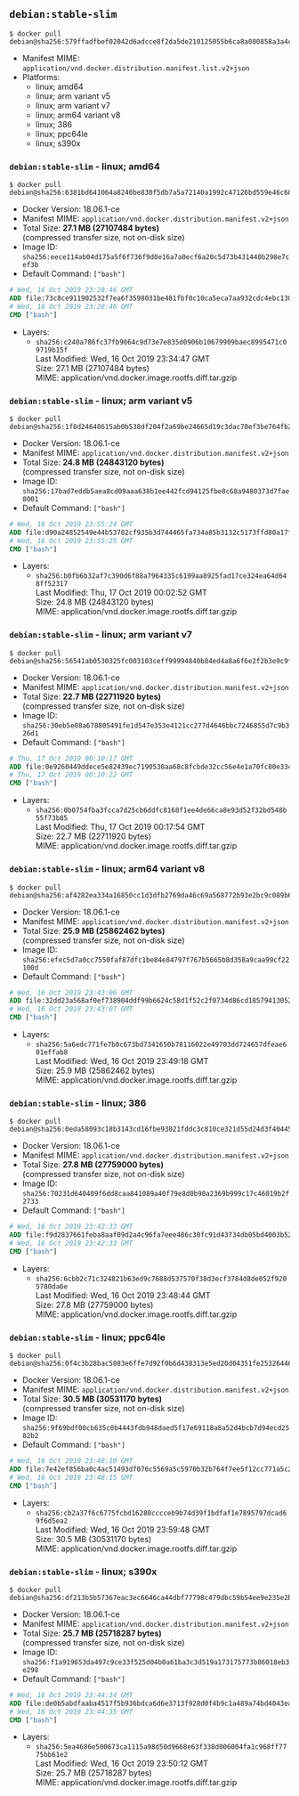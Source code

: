 ## `debian:stable-slim`

```console
$ docker pull debian@sha256:579ffadfbef02042d6adcce8f2da5de210125055b6ca8a080858a3a4c99a1d65
```

-	Manifest MIME: `application/vnd.docker.distribution.manifest.list.v2+json`
-	Platforms:
	-	linux; amd64
	-	linux; arm variant v5
	-	linux; arm variant v7
	-	linux; arm64 variant v8
	-	linux; 386
	-	linux; ppc64le
	-	linux; s390x

### `debian:stable-slim` - linux; amd64

```console
$ docker pull debian@sha256:6381bd641064a8240be830f5db7a5a72140a1992c47126bd559e46c6890514db
```

-	Docker Version: 18.06.1-ce
-	Manifest MIME: `application/vnd.docker.distribution.manifest.v2+json`
-	Total Size: **27.1 MB (27107484 bytes)**  
	(compressed transfer size, not on-disk size)
-	Image ID: `sha256:eece114ab04d175a5f6f736f9d0e16a7a0ecf6a20c5d73b431440b298e7cef3b`
-	Default Command: `["bash"]`

```dockerfile
# Wed, 16 Oct 2019 23:28:46 GMT
ADD file:73c8ce911902532f7ea6f3598031be481fbf0c10ca5eca7aa932cdc4ebc1300d in / 
# Wed, 16 Oct 2019 23:28:46 GMT
CMD ["bash"]
```

-	Layers:
	-	`sha256:c240a786fc37fb9064c9d73e7e835d0906b10679909baec8995471c09719b15f`  
		Last Modified: Wed, 16 Oct 2019 23:34:47 GMT  
		Size: 27.1 MB (27107484 bytes)  
		MIME: application/vnd.docker.image.rootfs.diff.tar.gzip

### `debian:stable-slim` - linux; arm variant v5

```console
$ docker pull debian@sha256:1f8d24648615ab0b538df204f2a69be24665d19c3dac70ef3be764fb2723de97
```

-	Docker Version: 18.06.1-ce
-	Manifest MIME: `application/vnd.docker.distribution.manifest.v2+json`
-	Total Size: **24.8 MB (24843120 bytes)**  
	(compressed transfer size, not on-disk size)
-	Image ID: `sha256:17bad7eddb5aea8cd09aaa638b1ee442fcd94125fbe8c68a9480373d7fae8001`
-	Default Command: `["bash"]`

```dockerfile
# Wed, 16 Oct 2019 23:55:24 GMT
ADD file:d90a24852549e44b53782cf935b3d744465fa734a85b3132c5173ffd80a17f02 in / 
# Wed, 16 Oct 2019 23:55:25 GMT
CMD ["bash"]
```

-	Layers:
	-	`sha256:b0fb6b32af7c390d6f88a7964335c6199aa8925fad17ce324ea64d648ff52317`  
		Last Modified: Thu, 17 Oct 2019 00:02:52 GMT  
		Size: 24.8 MB (24843120 bytes)  
		MIME: application/vnd.docker.image.rootfs.diff.tar.gzip

### `debian:stable-slim` - linux; arm variant v7

```console
$ docker pull debian@sha256:56541ab0530325fc003103ceff99994840b84ed4a8a6f6e2f2b3e9c9fa1dbe03
```

-	Docker Version: 18.06.1-ce
-	Manifest MIME: `application/vnd.docker.distribution.manifest.v2+json`
-	Total Size: **22.7 MB (22711920 bytes)**  
	(compressed transfer size, not on-disk size)
-	Image ID: `sha256:30eb5e08a678805491fe1d547e353e4121cc277d4646bbc7246855d7c9b326d1`
-	Default Command: `["bash"]`

```dockerfile
# Thu, 17 Oct 2019 00:10:17 GMT
ADD file:0e9260449ddece5e82439ec7190530aa68c8fcbde32cc56e4e1a70fc80e334cc in / 
# Thu, 17 Oct 2019 00:10:22 GMT
CMD ["bash"]
```

-	Layers:
	-	`sha256:0b0754fba3fcca7d25cb6ddfc8168f1ee4de66ca8e93d52f32bd548b55f73b85`  
		Last Modified: Thu, 17 Oct 2019 00:17:54 GMT  
		Size: 22.7 MB (22711920 bytes)  
		MIME: application/vnd.docker.image.rootfs.diff.tar.gzip

### `debian:stable-slim` - linux; arm64 variant v8

```console
$ docker pull debian@sha256:af4282ea334a16850cc1d3dfb2769da46c69a568772b93e2bc9c089b69cab27e
```

-	Docker Version: 18.06.1-ce
-	Manifest MIME: `application/vnd.docker.distribution.manifest.v2+json`
-	Total Size: **25.9 MB (25862462 bytes)**  
	(compressed transfer size, not on-disk size)
-	Image ID: `sha256:efec5d7a0cc7550faf87dfc1be84e84797f767b5665b8d358a9caa99cf22100d`
-	Default Command: `["bash"]`

```dockerfile
# Wed, 16 Oct 2019 23:43:06 GMT
ADD file:32dd23a568af0ef738904ddf99b6624c58d1f52c2f0734d86cd18579413052f5 in / 
# Wed, 16 Oct 2019 23:43:07 GMT
CMD ["bash"]
```

-	Layers:
	-	`sha256:5a6edc771fe7b0c673bd7341650b78116022e49703dd724657dfeae601effab8`  
		Last Modified: Wed, 16 Oct 2019 23:49:18 GMT  
		Size: 25.9 MB (25862462 bytes)  
		MIME: application/vnd.docker.image.rootfs.diff.tar.gzip

### `debian:stable-slim` - linux; 386

```console
$ docker pull debian@sha256:0eda58093c18b3143cd16fbe93021fddc3c810ce321d55d24d3f4044557da555
```

-	Docker Version: 18.06.1-ce
-	Manifest MIME: `application/vnd.docker.distribution.manifest.v2+json`
-	Total Size: **27.8 MB (27759000 bytes)**  
	(compressed transfer size, not on-disk size)
-	Image ID: `sha256:70231d640409f6dd8caa841089a40f79e8d0b90a2369b999c17c46019b2f2733`
-	Default Command: `["bash"]`

```dockerfile
# Wed, 16 Oct 2019 23:42:33 GMT
ADD file:f9d2837661feba8aaf09d2a4c96fa7eee486c30fc91d43734db05bd4003b52bb in / 
# Wed, 16 Oct 2019 23:42:33 GMT
CMD ["bash"]
```

-	Layers:
	-	`sha256:6cbb2c71c324821b63ed9c7688d537570f38d3ecf3784d8de052f9205780da6e`  
		Last Modified: Wed, 16 Oct 2019 23:48:44 GMT  
		Size: 27.8 MB (27759000 bytes)  
		MIME: application/vnd.docker.image.rootfs.diff.tar.gzip

### `debian:stable-slim` - linux; ppc64le

```console
$ docker pull debian@sha256:0f4c3b28bac5083e6ffe7d92f0b6d438313e5ed20d04351fe253264463647e24
```

-	Docker Version: 18.06.1-ce
-	Manifest MIME: `application/vnd.docker.distribution.manifest.v2+json`
-	Total Size: **30.5 MB (30531170 bytes)**  
	(compressed transfer size, not on-disk size)
-	Image ID: `sha256:9f69bdf00cb635c0b4443fdb948daed5f17e69118a8a52d4bcb7d94ecd2582b2`
-	Default Command: `["bash"]`

```dockerfile
# Wed, 16 Oct 2019 23:48:10 GMT
ADD file:7e42ef856ba0c4ac51493df076c5569a5c5970b32b764f7ee5f12cc771a5c23a in / 
# Wed, 16 Oct 2019 23:48:15 GMT
CMD ["bash"]
```

-	Layers:
	-	`sha256:cb2a37f6c6775fcbd16280cccceb9b74d39f1bdfaf1e7895797dcad69f6d5ea2`  
		Last Modified: Wed, 16 Oct 2019 23:59:48 GMT  
		Size: 30.5 MB (30531170 bytes)  
		MIME: application/vnd.docker.image.rootfs.diff.tar.gzip

### `debian:stable-slim` - linux; s390x

```console
$ docker pull debian@sha256:df213b5b57367eac3ec6646ca44dbf77798c479dbc59b54ee9e235e2b64570cc
```

-	Docker Version: 18.06.1-ce
-	Manifest MIME: `application/vnd.docker.distribution.manifest.v2+json`
-	Total Size: **25.7 MB (25718287 bytes)**  
	(compressed transfer size, not on-disk size)
-	Image ID: `sha256:f1a919653da497c9ce33f525d04b0a61ba3c3d519a173175773b86018eb3e298`
-	Default Command: `["bash"]`

```dockerfile
# Wed, 16 Oct 2019 23:44:34 GMT
ADD file:de0b5abdfaaba4517f5b936bdca6d6e3713f928d0f4b9c1a489a74bd4043ea38 in / 
# Wed, 16 Oct 2019 23:44:35 GMT
CMD ["bash"]
```

-	Layers:
	-	`sha256:5ea4686e500673ca1115a98d50d9668e63f338d006004fa1c968ff7775bb61e2`  
		Last Modified: Wed, 16 Oct 2019 23:50:12 GMT  
		Size: 25.7 MB (25718287 bytes)  
		MIME: application/vnd.docker.image.rootfs.diff.tar.gzip

